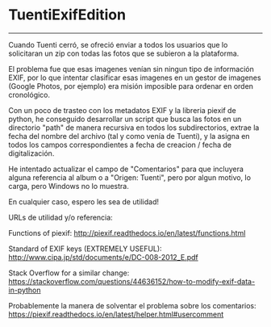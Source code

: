 # TuentiExifEdition
--------------------
Cuando Tuenti cerró, se ofreció enviar a todos los usuarios que lo solicitaran un zip con todas las fotos que se subieron a la plataforma.

El problema fue que esas imagenes venían sin ningun tipo de información EXIF, por lo que intentar clasificar esas imagenes en un gestor de imagenes (Google Photos, por ejemplo) era misión imposible para ordenar en orden cronológico.

Con un poco de trasteo con los metadatos EXIF y la libreria piexif de python, he conseguido desarrollar un script que busca las fotos en un directorio "path" de manera recursiva en todos los subdirectorios, extrae la fecha del nombre del archivo (tal y como venía de Tuenti), y la asigna en todos los campos correspondientes a fecha de creacion / fecha de digitalización.

He intentado actualizar el campo de "Comentarios" para que incluyera alguna referencia al album o a "Origen: Tuenti", pero por algun motivo, lo carga, pero Windows no lo muestra.

En cualquier caso, espero les sea de utilidad!

URLs de utilidad y/o referencia: 

Functions of piexif: http://piexif.readthedocs.io/en/latest/functions.html

Standard of EXIF keys (EXTREMELY USEFUL): http://www.cipa.jp/std/documents/e/DC-008-2012_E.pdf

Stack Overflow for a similar change: https://stackoverflow.com/questions/44636152/how-to-modify-exif-data-in-python

Probablemente la manera de solventar el problema sobre los comentarios: https://piexif.readthedocs.io/en/latest/helper.html#usercomment

